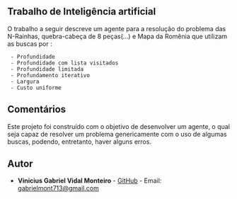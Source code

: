 ## Trabalho de Inteligência artificial

O trabalho a seguir descreve um agente para a resolução do problema das N-Rainhas, quebra-cabeça de 8 peças(...) e Mapa da Romênia que utilizam as buscas por :
	
	 - Profundidade
	 - Profundidade com lista visitados 
	 - Profundidade limitada 
	 - Profundamento iterativo 
	 - Largura
	 - Custo uniforme

## Comentários

Este projeto foi construído com o objetivo de desenvolver um agente, o qual seja capaz de resolver um problema genericamente com o uso de algumas buscas, podendo, entretanto, haver alguns erros. 

## Autor

-   **Vinicius Gabriel Vidal Monteiro**  -  [GitHub](https://github.com/Gabriel-Monteiro7)  - Email:  [gabrielmont713@gmail.com](mailto:gabrielmont713@gmail.com)

